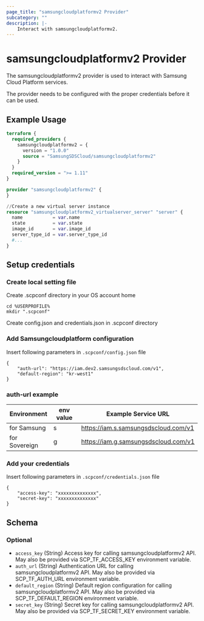 ```yaml
---
page_title: "samsungcloudplatformv2 Provider"
subcategory: ""
description: |-
    Interact with samsungcloudplatformv2.
---
```


# samsungcloudplatformv2 Provider

The samsungcloudplatformv2 provider is used to interact with Samsung Cloud Platform services.

The provider needs to be configured with the proper credentials before it can be used.

## Example Usage

```terraform
terraform {
  required_providers {
    samsungcloudplatformv2 = {
      version = "1.0.0"
      source = "SamsungSDSCloud/samsungcloudplatformv2"
    }
  }
  required_version = ">= 1.11"
}

provider "samsungcloudplatformv2" {
}

//Create a new virtual server instance
resource "samsungcloudplatformv2_virtualserver_server" "server" {
  name           = var.name
  state          = var.state
  image_id       = var.image_id
  server_type_id = var.server_type_id
  #...
}
```

## Setup credentials


### Create local setting file
Create .scpconf directory in your OS account home


```
cd %USERPROFILE%
mkdir ".scpconf"
```

Create config.json and credentials.json in .scpconf directory

### Add Samsungcloudplatform configuration
Insert following parameters in ```.scpconf/config.json``` file
```
{
    "auth-url": "https://iam.dev2.samsungsdscloud.com/v1",
    "default-region": "kr-west1"
}
```

### auth-url example

| **Environment**     | **env value** | **Example Service URL**              |
|---------------|---------------|--------------------------------------|
| for Samsung   | s             | https://iam.s.samsungsdscloud.com/v1 |
| for Sovereign | g             | https://iam.g.samsungsdscloud.com/v1 |


### Add your credentials
Insert following parameters in ```.scpconf/credentials.json``` file
```
{
    "access-key": "xxxxxxxxxxxxxx",
    "secret-key": "xxxxxxxxxxxxxx"
}
```

## Schema

### Optional

- `access_key` (String) Access key for calling samsungcloudplatformv2 API. May also be provided via SCP_TF_ACCESS_KEY environment variable.
- `auth_url` (String) Authentication URL for calling samsungcloudplatformv2 API. May also be provided via SCP_TF_AUTH_URL environment variable.
- `default_region` (String) Default region configuration for calling samsungcloudplatformv2 API. May also be provided via SCP_TF_DEFAULT_REGION environment variable.
- `secret_key` (String) Secret key for calling samsungcloudplatformv2 API. May also be provided via SCP_TF_SECRET_KEY environment variable.
